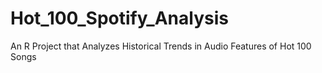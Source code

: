 # Hot_100_Spotify_Analysis
An R Project that Analyzes Historical Trends in Audio Features of Hot 100 Songs
